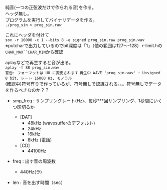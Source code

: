 純音(一つの正弦波だけで作られる音)を作る。  
ヘッダ無し。  
プログラムを実行してバイナリデータを作る。  
`./prog_sin > prog_sin.raw`

これにヘッダを付けて  
`sox -r 16000 -c 1 --bits 8 -e signed prog_sin.raw prog_sin.wav`  
※putcharで出力しているのでbit深度は「1」（値の範囲は127〜-128）←limit.hの`CHAR_MAX``CHAR_MIN`から確認  


aplayなどで再生すると音が出る。  
`aplay -f S8 prog_sin.wav`  
`警告: フォーマットは U8 に変更されます`
`再生中 WAVE 'prog_sin.wav' : Unsigned 8 bit, レート 16000 Hz, モノラル`  
(確認中)符号有りで作っているが、符号無しで認識される。。。符号無しでデータを作るべきなのか？？  

- smp_freq : サンプリングレート(Hz)、毎秒***回サンプリング、1秒間にいくつ区切るか  
  - [DAT]              
    - 48kHz (wavesufferのデフォルト)                
    - 24kHz                
    - 16kHz                
    - 8kHz (電話)                 
  - [CD]
    - 44100Hz

- freq : 出す音の周波数
  - 440Hz(ラ)

- len : 音を出す時間（sec）

  
